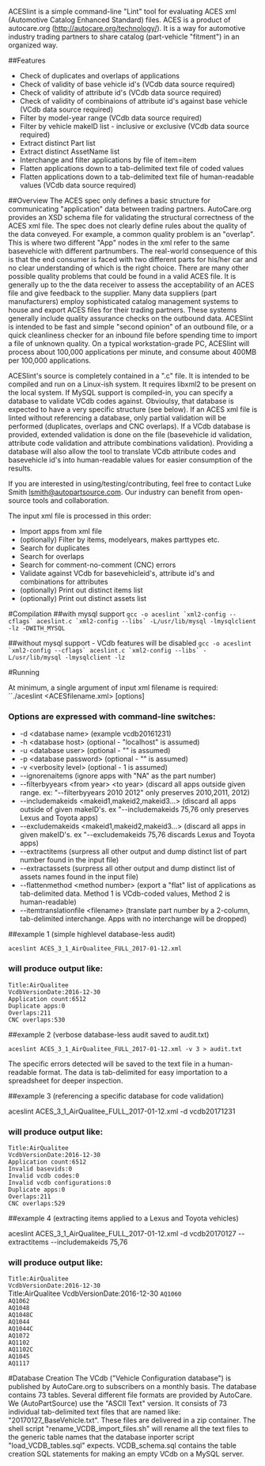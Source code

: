 ACESlint is a simple command-line "Lint" tool for evaluating ACES xml (Automotive Catalog Enhanced Standard) files.
ACES is a product of autocare.org (http://autocare.org/technology/). It is a way for automotive industry trading partners to 
share catalog (part-vehicle "fitment") in an organized way.

##Features  
* Check of duplicates and overlaps of applications
* Check of validity of base vehicle id's (VCdb data source required)
* Check of validity of attribute id's (VCdb data source required)
* Check of validity of combinaions of attribute id's against base vehicle (VCdb data source required)
* Filter by model-year range (VCdb data source required)
* Filter by vehicle makeID list - inclusive or exclusive (VCdb data source required) 
* Extract distinct Part list
* Extract distinct AssetName list
* Interchange and filter applications by file of item=item
* Flatten applications down to a tab-delimited text file of coded values
* Flatten applications down to a tab-delimited text file of human-readable values (VCdb data source required)


##Overview
 The ACES spec only defines a basic structure for communicating "application" data between trading partners. AutoCare.org
provides an XSD schema file for validating the structural correctness of the ACES xml file. The spec does not clearly define
rules about the quality of the data conveyed. For example, a common quality problem is an "overlap".
This is where two different "App" nodes in the xml refer to the same basevehicle with different partnumbers. The real-world
consequence of this is that the end consumer is faced with two different parts for his/her car and no clear understanding 
of which is the right choice. There are many other possible quality problems that could be found in a valid ACES file. It is
generally up to the the data receiver to assess the acceptability of an ACES file and give feedback to the supplier. Many 
data suppliers (part manufacturers) employ sophisticated catalog management systems to house and export ACES files for their
trading partners. These systems generally include quality assurance checks on the outbound data. ACESlint is intended to be
fast and simple "second opinion" of an outbound file, or a quick cleanliness checker for an inbound file before spending time
to import a file of unknown quality. On a typical workstation-grade PC, ACESlint will process about 100,000 applications
per minute, and consume about 400MB per 100,000 applications.

 ACESlint's source is completely contained in a ".c" file. It is intended to be compiled and run on a Linux-ish system. 
It requires libxml2 to be present on the local system. If MySQL support is compiled-in, you can specify a database to validate 
VCdb codes against. Obvioulsy, that database is expected to have a very specific structure (see below). If an ACES xml file is 
linted without referencing a database, only partial validation will be performed (duplicates, overlaps and CNC overlaps). 
If a VCdb database is provided, extended validation is done on the file (basevehicle id validation, attribute code validation 
and attribute combinations validation). Providing a database will also allow the tool to translate VCdb attribute codes and 
basevehicle id's into human-readable values for easier consumption of the results.

If you are interested in using/testing/contributing, feel free to contact Luke Smith lsmith@autopartsource.com. Our industry
can benefit from open-source tools and collaboration. 


The input xml file is processed in this order:

* Import apps from xml file
* (optionally) Filter by items, modelyears, makes parttypes etc.
* Search for duplicates
* Search for overlaps
* Search for comment-no-comment (CNC) errors
* Validate against VCdb for basevehicleid's, attribute id's and combinations for attributes
* (optionally) Print out distinct items list
* (optionally) Print out distinct assets list






#Compilation
##with mysql support
``gcc -o aceslint `xml2-config --cflags` aceslint.c `xml2-config --libs` -L/usr/lib/mysql -lmysqlclient -lz -DWITH_MYSQL``


##without mysql support - VCdb features will be disabled
``gcc -o aceslint `xml2-config --cflags` aceslint.c `xml2-config --libs` -L/usr/lib/mysql -lmysqlclient -lz``


#Running

At minimum, a single argument of input xml filename is required:  
``./aceslint &lt;ACESfilename.xml&gt; [options]


### Options are expressed with command-line switches:
* -d &lt;database name&gt; (example vcdb20161231)
* -h &lt;database host&gt; (optional - "localhost" is assumed)
* -u &lt;database user&gt; (optional - "" is assumed)
* -p &lt;database password&gt; (optional - "" is assumed)
* -v &lt;verbosity level&gt; (optional - 1 is assumed)
* --ignorenaitems (ignore apps with "NA" as the part number)
* --filterbyyears &lt;from year&gt; &lt;to year&gt; (discard all apps outside given range. ex: "--filterbyyears 2010 2012" only preserves 2010,2011, 2012)
* --includemakeids  &lt;makeid1,makeid2,makeid3...&gt; (discard all apps outside of given makeID's. ex "--includemakeids 75,76 only preserves Lexus and Toyota apps)
* --excludemakeids  &lt;makeid1,makeid2,makeid3...&gt; (discard all apps in given makeID's. ex "--excludemakeids 75,76 discards Lexus and Toyota apps)
* --extractitems (surpress all other output and dump distinct list of part number found in the input file)
* --extractassets (surpress all other output and dump distinct list of assets names found in the input file)
* --flattenmethod &lt;method number&gt; (export a "flat" list of applications as tab-delimited data. Method 1 is VCdb-coded values, Method 2 is human-readable)
* --itemtranslationfile &lt;filename&gt; (translate part number by a 2-column, tab-delimited interchange. Apps with no interchange will be dropped)


##example 1 (simple highlevel database-less audit)

``aceslint ACES_3_1_AirQualitee_FULL_2017-01-12.xml``

### will produce output like:
``Title:AirQualitee``<br/>
``VcdbVersionDate:2016-12-30``<br/>
``Application count:6512``<br/>
``Duplicate apps:0``<br/>
``Overlaps:211``<br/>
``CNC overlaps:530``<br/>


##example 2 (verbose database-less audit saved to audit.txt)

``aceslint ACES_3_1_AirQualitee_FULL_2017-01-12.xml -v 3 > audit.txt``

The specific errors detected will be saved to the text file in a human-readable format. The data is tab-delimited 
for easy importation to a spreadsheet for deeper inspection.


##example 3 (referencing a specific database for code validation)

aceslint ACES_3_1_AirQualitee_FULL_2017-01-12.xml -d vcdb20171231

### will produce output like:
``Title:AirQualitee``  
``VcdbVersionDate:2016-12-30``  
``Application count:6512``  
``Invalid basevids:0``  
``Invalid vcdb codes:0``  
``Invalid vcdb configurations:0``  
``Duplicate apps:0``  
``Overlaps:211``  
``CNC overlaps:529``  

##example 4 (extracting items applied to a Lexus and Toyota vehicles)

aceslint ACES_3_1_AirQualitee_FULL_2017-01-12.xml -d vcdb20170127 --extractitems --includemakeids 75,76

### will produce output like:
``Title:AirQualitee``<br/>
``VcdbVersionDate:2016-12-30``<br/>
Title:AirQualitee
VcdbVersionDate:2016-12-30
``AQ1060``  
``AQ1062``  
``AQ1048``  
``AQ1048C``  
``AQ1044``  
``AQ1044C``  
``AQ1072``  
``AQ1102``  
``AQ1102C``  
``AQ1045``  
``AQ1117``  



#Database Creation
The VCdb ("Vehicle Configuration database") is published by AutoCare.org to subscribers on a monthly basis. The database contains 73 tables. Several 
different file formats are provided by AutoCare. We (AutoPartSource) use the "ASCII Text" version. It consists of 73 individual tab-delimited text files
that are named like: "20170127_BaseVehicle.txt". These files are delivered in a zip container. The shell script "rename_VCDB_import_files.sh" will 
rename all the text files to the generic table names that the database inporter script "load_VCDB_tables.sql" expects. VCDB_schema.sql contains the 
table creation SQL statements for making an empty VCdb on a MySQL server. 










